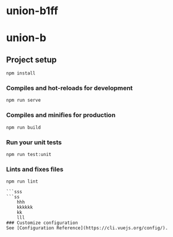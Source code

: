 # union-b1ff

# union-b
## Project setup
```
npm install
```

### Compiles and hot-reloads for development
```
npm run serve
```

### Compiles and minifies for production
```
npm run build
```

### Run your unit tests
```
npm run test:unit
```

### Lints and fixes files
````
npm run lint

```sss
​```ss
    hhh
    kkkkkk
    kk
    lll
### Customize configuration
See [Configuration Reference](https://cli.vuejs.org/config/).

````